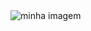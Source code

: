 <html>
    <body>
        <img src="https://media3.giphy.com/media/v1.Y2lkPTc5MGI3NjExcTh1Nm94eXNhZnl0aXgzOGJvYmI1bGtnZW0xaDdvNWZnY3I1OWpqYiZlcD12MV9pbnRlcm5hbF9naWZfYnlfaWQmY3Q9Zw/6LFpgSJKJOaFG/giphy.gif" alt="minha imagem">
    </body>
</html>
